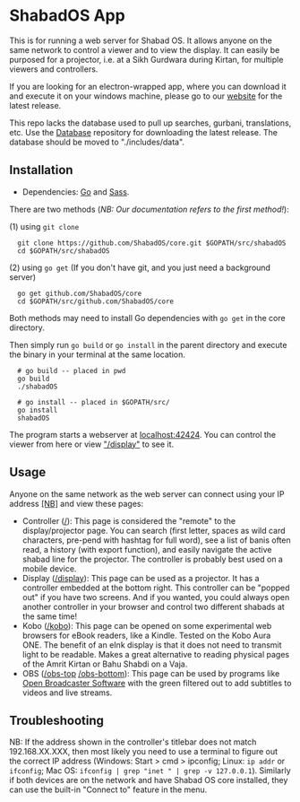 # ShabadOS App
This is for running a web server for Shabad OS. It allows anyone on the same network to control a viewer and to view the display. It can easily be purposed for a projector, i.e. at a Sikh Gurdwara during Kirtan, for multiple viewers and controllers.

If you are looking for an electron-wrapped app, where you can download it and execute it on your windows machine, please go to our [website](https://shabados.com/) for the latest release.

This repo lacks the database used to pull up searches, gurbani, translations, etc. Use the [Database](https://github.com/ShabadOS/database) repository for downloading the latest release. The database should be moved to "./includes/data".

## Installation
* Dependencies: [Go](https://golang.org/) and [Sass](http://sass-lang.com/).

There are two methods (*NB: Our documentation refers to the first method!*): 

(1) using `git clone`

      git clone https://github.com/ShabadOS/core.git $GOPATH/src/shabadOS
      cd $GOPATH/src/shabadOS
      
(2) using `go get` (If you don't have git, and you just need a background server)

      go get github.com/ShabadOS/core
      cd $GOPATH/src/github.com/ShabadOS/core
      
Both methods may need to install Go dependencies with `go get` in the core directory.

Then simply run `go build` or `go install` in the parent directory and execute the binary in your terminal at the same location.

      # go build -- placed in pwd
      go build
      ./shabadOS
      
      # go install -- placed in $GOPATH/src/
      go install
      shabadOS

The program starts a webserver at [localhost:42424](http://localhost:42424/). You can control the viewer from here or view ["/display"](http://localhost:42424/display) to see it.

## Usage

Anyone on the same network as the web server can connect using your IP address [[NB]](README.md#troubleshooting) and view these pages:
* Controller ([/](http://localhost:42424/)): This page is considered the "remote" to the display/projector page. You can search (first letter, spaces as wild card characters, pre-pend with hashtag for full word), see a list of banis often read, a history (with export function), and easily navigate the active shabad line for the projector. The controller is probably best used on a mobile device.
* Display ([/display](http://localhost:42424/display)): This page can be used as a projector. It has a controller embedded at the bottom right. This controller can be "popped out" if you have two screens. And if you wanted, you could always open another controller in your browser and control two different shabads at the same time!
* Kobo ([/kobo](http://localhost:42424/kobo)): This page can be opened on some experimental web browsers for eBook readers, like a Kindle. Tested on the Kobo Aura ONE. The benefit of an eInk display is that it does not need to transmit light to be readable. Makes a great alternative to reading physical pages of the Amrit Kirtan or Bahu Shabdi on a Vaja.
* OBS ([/obs-top](http://localhost:42424/obs-top) [/obs-bottom](http://localhost:42424/obs-bottom)): This page can be used by programs like [Open Broadcaster Software](https://obsproject.com/) with the green filtered out to add subtitles to videos and live streams.

## Troubleshooting

NB: If the address shown in the controller's titlebar does not match 192.168.XX.XXX, then most likely you need to use a terminal to figure out the correct IP address (Windows: Start > cmd > ipconfig; Linux: `ip addr` or `ifconfig`; Mac OS: `ifconfig | grep "inet " | grep -v 127.0.0.1`). Similarly if both devices are on the network and have Shabad OS core installed, they can use the built-in "Connect to" feature in the menu.
